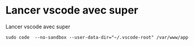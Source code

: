 # Lancer vscode avec super

Lancer vscode avec super
````
sudo code  --no-sandbox --user-data-dir="~/.vscode-root" /var/www/app
````